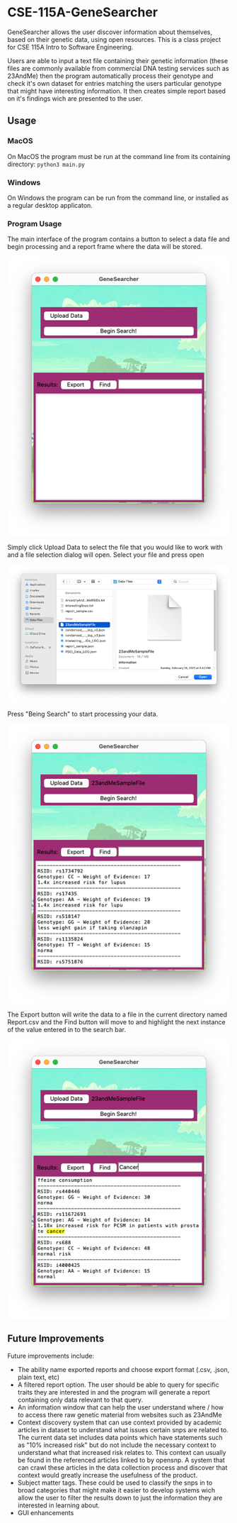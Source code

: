 # CSE-115A-GeneSearcher
GeneSearcher allows the user discover information about themselves, based on their genetic data, using open resources. This is a class project for CSE 115A Intro to Software Engineering.

Users are able to input a text file containing their genetic information (these files are commonly available from commercial DNA testing services such as 23AndMe) then the program automatically process their genotype and check it's own dataset for entries matching the users particular genotype that might have interesting information. It then creates simple report based on it's findings wich are presented to the user.

## Usage
### MacOS
On MacOS the program must be run at the command line from its containing directory:
`python3 main.py`

### Windows
On Windows the program can be run from the command line, or installed as a regular desktop applicaton.

### Program Usage

The main interface of the program contains a button to select a data file and begin processing and a report frame where the data will be stored.

![Screen Shot 2021-03-05 at 11.47.07 AM](./Screenshots/ScreenShot5.png)

Simply click Upload Data to select the file that you would like to work with and a file selection dialog will open. Select your file and press open

![](./Screenshots/ScreenShot4.png)

Press "Being Search" to start processing your data.

![Screen Shot 2021-03-05 at 11.47.49 AM](./Screenshots/ScreenShot3.png)

The Export button will write the data to a file in the current directory named Report.csv and the Find button will move to and highlight the next instance of the value entered in to the search bar.

![](./Screenshots/ScreenShot1.png)

## Future Improvements
Future improvements include:
* The ability name exported reports and choose export format (.csv, .json, plain text, etc)
* A filtered report option. The user should be able to query for specific traits they are interested in and the program will generate a report containing only data relevant to that query.
* An information window that can help the user understand where / how to access there raw genetic material from websites such as 23AndMe
* Context discovery system that can use context provided by academic articles in dataset to understand what issues certain snps are related to. The current data set includes data points which have statements such as "10% increased risk" but do not include the necessary context to understand what that increased risk relates to. This context can usually be found in the referenced articles linked to by opensnp. A system that can crawl these articles in the data collection process and discover that context would greatly increase the usefulness of the product.
* Subject matter tags. These could be used to classify the snps in to broad categories that might make it easier to develop systems wich allow the user to filter the results down to just the information they are interested in learning about. 
* GUI enhancements
